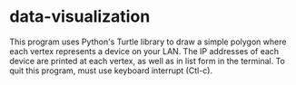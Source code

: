 # data-visualization
This program uses Python's Turtle library to draw a simple polygon where each vertex represents a device on your LAN.
The IP addresses of each device are printed at each vertex, as well as in list form in the terminal.
To quit this program, must use keyboard interrupt (Ctl-c).

